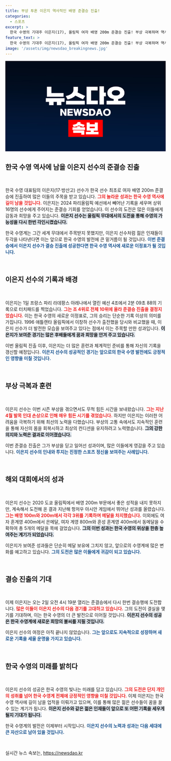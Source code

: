 ```yaml
---
title: 부상 투혼 이은지 역사적인 배영 준결승 진출!
categories:
  - 스포츠
excerpt: >
  한국 수영의 기대주 이은지(17), 올림픽 여자 배영 200m 준결승 진출! 부상 극복하며 역사적인 첫 발을 내딛은 그녀의 도전이 주목받고 있다. 2일 결승행을 위한 기적의 여정을 기대해보세요!
feature_text: >
  한국 수영의 기대주 이은지(17), 올림픽 여자 배영 200m 준결승 진출! 부상 극복하며 역사적인 첫 발을 내딛은 그녀의 도전이 주목받고 있다. 2일 결승행을 위한 기적의 여정을 기대해보세요!
image: '/assets/img/newsdao_breakingnews.jpg'
---
```


<p><img src="/assets/img/newsdao_breakingnews.jpg" alt="bookingtag 속보" /></p>

<h2 data-ke-size="size26">한국 수영 역사에 남을 이은지 선수의 준결승 진출</h2>

<p data-ke-size="size16">&nbsp;</p>

<p>한국 수영 대표팀의 이은지(17·방산고) 선수가 한국 선수 최초로 여자 배영 200m 준결승에 진출하여 많은 이들의 주목을 받고 있습니다. <b><span style="color: #ee2323;">그의 놀라운 성과는 한국 수영 역사에 길이 남을 것입니다.</span></b> 이은지는 2024 파리올림픽 예선에서 빼어난 기록을 세우며 상위 16명의 선수에게 주어지는 준결승 기회를 얻었습니다. 이 선수의 도전은 많은 이들에게 감동과 희망을 주고 있습니다. <b><span style="background-color: #21538527;">이은지 선수는 올림픽 무대에서의 도전을 통해 수영의 가능성을 다시 한번 각인시켰습니다.</span></b></p>

<p>한국 수영계는 그간 세계 무대에서 주목받지 못했지만, 이은지 선수처럼 젊은 인재들이 두각을 나타낸다면 이는 앞으로 한국 수영의 발전에 큰 밑거름이 될 것입니다. <b><span style="color: #1a5490;">이번 준결승에서 이은지 선수가 결승 진출에 성공한다면 한국 수영 역사에 새로운 이정표가 될 것입니다.</span></b> </p>

<p data-ke-size="size16">&nbsp;</p>

<h2 data-ke-size="size26">이은지 선수의 기록과 배경</h2>

<p data-ke-size="size16">&nbsp;</p>

<p>이은지는 1일 프랑스 파리 라데팡스 아레나에서 열린 예선 4조에서 2분 09초 88의 기록으로 터치패드를 찍었습니다. <b><span style="color: #ee2323;">그는 조 4위로 전체 10위에 올라 준결승 진출을 결정지었습니다.</span></b> 이는 한국 수영의 새로운 이정표로, 그의 승리는 단순한 기록 이상의 의미를 가집니다. 1996 애틀랜타 올림픽에서 이창하 선수가 출전했을 당시와 비교했을 때, 이은지 선수가 더 발전한 모습을 보여주고 있다는 점에서 이는 주목할 만한 성과입니다. <b><span style="background-color: #21538527;">이은지가 보여준 경기는 많은 후배들에게 꿈과 희망을 안겨 주고 있습니다.</span></b></p>

<p>이번 올림픽 진출 이후, 이은지는 더 많은 훈련과 체계적인 준비를 통해 자신의 기록을 갱신할 예정입니다. <b><span style="color: #1a5490;">이은지 선수의 성공적인 경기는 앞으로의 한국 수영 발전에도 긍정적인 영향을 미칠 것입니다.</span></b> </p>

<p data-ke-size="size16">&nbsp;</p>

<h2 data-ke-size="size26">부상 극복과 훈련</h2>

<p data-ke-size="size16">&nbsp;</p>

<p>이은지 선수는 이번 시즌 부상을 겪으면서도 무척 힘든 시간을 보내왔습니다. <b><span style="color: #ee2323;">그는 지난 4월 발목 인대 손상으로 인해 매우 힘든 시기를 겪었습니다.</span></b> 하지만 이은지는 이러한 어려움을 극복하기 위해 최선의 노력을 다했습니다. 부상의 고통 속에서도 지속적인 훈련을 통해 자신의 몸을 회복시하고 최상의 컨디션을 유지하려고 노력했습니다. <b><span style="background-color: #21538527;">그의 강한 의지와 노력은 결과로 이어졌습니다.</span></b></p>

<p>이번 준결승 진출은 그가 부상을 딛고 일어선 성과이며, 많은 이들에게 영감을 주고 있습니다. <b><span style="color: #1a5490;">이은지 선수의 인내와 투지는 진정한 스포츠 정신을 보여주는 사례입니다.</span></b></p>

<p data-ke-size="size16">&nbsp;</p>

<h2 data-ke-size="size26">해외 대회에서의 성과</h2>

<p data-ke-size="size16">&nbsp;</p>

<p>이은지 선수는 2020 도쿄 올림픽에서 배영 200m 부문에서 좋은 성적을 내지 못하지만, 계속해서 도전해 온 결과 지난해 항저우 아시안 게임에서 뛰어난 성과를 올렸습니다. <b><span style="color: #ee2323;">그는 배영 100m와 200m에서 각각 3위를 기록하며 메달을 차지했습니다.</span></b> 이외에도 여자 혼계영 400m에서 은메달, 여자 계영 800m와 혼성 혼계영 400m에서 동메달을 수확하여 총 5개의 메달을 목에 걸었습니다. <b><span style="background-color: #21538527;">그의 이번 성과는 한국 수영의 위상을 한층 높여주는 계기가 되었습니다.</span></b></p>

<p>이은지가 보여준 성과들은 단순히 메달 보유에 그치지 않고, 앞으로의 수영계에 많은 변화를 예고하고 있습니다. <b><span style="color: #1a5490;">그의 도전은 많은 이들에게 귀감이 되고 있습니다.</span></b></p>

<p data-ke-size="size16">&nbsp;</p>

<h2 data-ke-size="size26">결승 진출의 기대</h2>

<p data-ke-size="size16">&nbsp;</p>

<p>이제 이은지는 오는 2일 오전 4시 19분 열리는 준결승에서 다시 한번 결승행에 도전합니다. <b><span style="color: #ee2323;">많은 이들이 이은지 선수의 다음 경기를 고대하고 있습니다.</span></b> 그의 도전이 결실을 맺기를 기대하며, 이는 한국 수영의 더 큰 발전으로 이어질 것입니다. <b><span style="background-color: #21538527;">이은지 선수의 성공은 한국 수영계에 새로운 희망의 불씨를 지필 것입니다.</span></b></p>

<p>이은지 선수의 여정은 아직 끝나지 않았습니다. <b><span style="color: #1a5490;">그는 앞으로도 지속적으로 성장하며 새로운 기록을 세울 운명을 가지고 있습니다.</span></b></p>

<p data-ke-size="size16">&nbsp;</p>

<h2 data-ke-size="size26">한국 수영의 미래를 밝히다</h2>

<p data-ke-size="size16">&nbsp;</p>

<p>이은지 선수의 성공은 한국 수영의 빛나는 미래를 담고 있습니다. <b><span style="color: #ee2323;">그의 도전은 단지 개인의 성취를 넘어 한국 수영계 전체에 긍정적인 영향을 미칠 것입니다.</span></b> 이제 이은지는 한국 수영 역사에 길이 남을 업적을 이뤄가고 있으며, 이를 통해 많은 젊은 선수들이 꿈을 꿀 수 있는 계기가 됩니다. <b><span style="background-color: #21538527;">이은지 선수와 같은 젊은 인재들이 앞으로 또 어떤 기록을 세우게 될지 기대가 됩니다.</span></b> </p>

<p>한국 수영계의 발전은 이제부터 시작입니다. <b><span style="color: #1a5490;">이은지 선수의 노력과 성과는 다음 세대에 큰 자산으로 남아 있을 것입니다.</span></b> </p>

<p data-ke-size="size16">&nbsp;</p>
실시간 뉴스 속보는, <a href="https://newsdao.kr" rel="dofollow">https://newsdao.kr</a>


